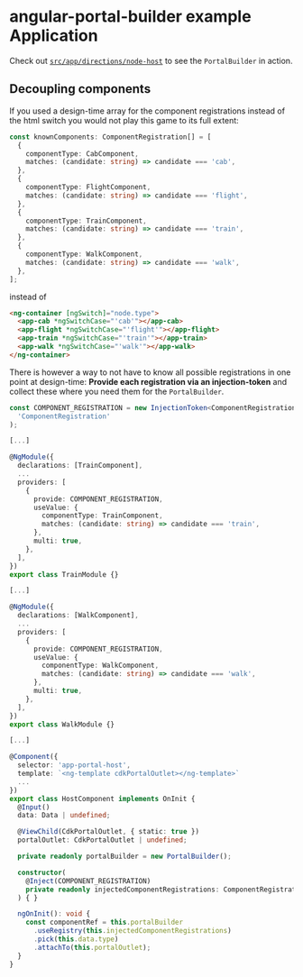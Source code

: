 # angular-portal-builder example Application

Check out [`src/app/directions/node-host`](https://github.com/marvinderksen/angular-portal-builder/tree/main/projects/examples/a2b/src/app/directions/node-host) to see the `PortalBuilder` in action.

## Decoupling components

If you used a design-time array for the component registrations instead of the html switch you would not play this game to its full extent:

```ts
const knownComponents: ComponentRegistration[] = [
  {
    componentType: CabComponent,
    matches: (candidate: string) => candidate === 'cab',
  },
  {
    componentType: FlightComponent,
    matches: (candidate: string) => candidate === 'flight',
  },
  {
    componentType: TrainComponent,
    matches: (candidate: string) => candidate === 'train',
  },
  {
    componentType: WalkComponent,
    matches: (candidate: string) => candidate === 'walk',
  },
];
```

instead of

```html
<ng-container [ngSwitch]="node.type">
  <app-cab *ngSwitchCase="'cab'"></app-cab>
  <app-flight *ngSwitchCase="'flight'"></app-flight>
  <app-train *ngSwitchCase="'train'"></app-train>
  <app-walk *ngSwitchCase="'walk'"></app-walk>
</ng-container>
```

There is however a way to not have to know all possible registrations in one point at design-time: **Provide each registration via an injection-token** and collect these where you need them for the `PortalBuilder`.

```ts
const COMPONENT_REGISTRATION = new InjectionToken<ComponentRegistration>(
  'ComponentRegistration'
);

[...]

@NgModule({
  declarations: [TrainComponent],
  ...
  providers: [
    {
      provide: COMPONENT_REGISTRATION,
      useValue: {
        componentType: TrainComponent,
        matches: (candidate: string) => candidate === 'train',
      },
      multi: true,
    },
  ],
})
export class TrainModule {}

[...]

@NgModule({
  declarations: [WalkComponent],
  ...
  providers: [
    {
      provide: COMPONENT_REGISTRATION,
      useValue: {
        componentType: WalkComponent,
        matches: (candidate: string) => candidate === 'walk',
      },
      multi: true,
    },
  ],
})
export class WalkModule {}

[...]

@Component({
  selector: 'app-portal-host',
  template: `<ng-template cdkPortalOutlet></ng-template>`
  ...
})
export class HostComponent implements OnInit {
  @Input()
  data: Data | undefined;

  @ViewChild(CdkPortalOutlet, { static: true })
  portalOutlet: CdkPortalOutlet | undefined;

  private readonly portalBuilder = new PortalBuilder();

  constructor(
    @Inject(COMPONENT_REGISTRATION)
    private readonly injectedComponentRegistrations: ComponentRegistration[]
  ) { }

  ngOnInit(): void {
    const componentRef = this.portalBuilder
      .useRegistry(this.injectedComponentRegistrations)
      .pick(this.data.type)
      .attachTo(this.portalOutlet);
  }
}

```
